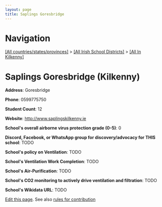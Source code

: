 ```yaml
---
layout: page
title: Saplings Goresbridge
---
```

# Navigation

[[All countries/states/provinces]](../../..) > [[All Irish School Districts]](../..) > [[All In Kilkenny]](..)

# Saplings Goresbridge (Kilkenny)

**Address**: Goresbridge

**Phone**: 0599775750

**Student Count**: 12

**Website**: <http://www.saplingskilkenny.ie>

**School's overall airborne virus protection grade (0-5)**: 0

**Discord, Facebook, or WhatsApp group for discovery/advocacy for THIS school**: TODO

**School's policy on Ventilation**: TODO

**School's Ventilation Work Completion**: TODO

**School's Air-Purification**: TODO

**School's CO2 monitoring to actively drive ventilation and filtration**: TODO

**School's Wikidata URL**: TODO


[Edit this page](https://github.com/ventilate-schools/Ireland/edit/main/./Kilkenny/Saplings_Goresbridge.md). See also [rules for contribution](../../../contribution-rules/)